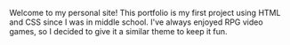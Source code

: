 Welcome to my personal site! This portfolio is my first project using HTML and CSS since I was in middle school. I've always enjoyed RPG video games, so I decided to give it a similar theme to keep it fun. 

